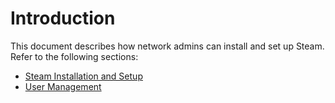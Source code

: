# Introduction

This document describes how network admins can install and set up Steam. Refer to the following sections:

- [Steam Installation and Setup](Installation.md)
- [User Management](UserManagement.md)
